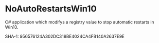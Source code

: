 # NoAutoRestartsWin10
C# application which modifys a registry value to stop automatic restarts in Win10.

SHA-1: 956576124A302DC318BE4024CA4FB140A2637E9E
